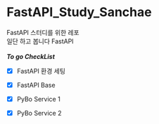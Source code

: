 # FastAPI_Study_Sanchae
FastAPI 스터디를 위한 레포 <br>
일단 하고 봅니다 FastAPI <br><br>
***To go CheckList***
- [X] FastAPI 환경 세팅
- [X] FastAPI Base
- [X] PyBo Service 1
- [X] PyBo Service 2 <br><br>

